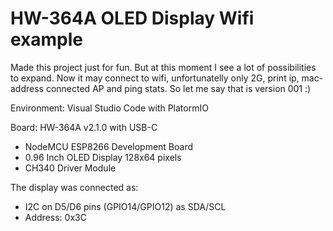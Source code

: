 # HW-364A OLED Display Wifi example

Made this project just for fun. But at this moment I see a lot of possibilities to expand.
Now it may connect to wifi, unfortunatelly only 2G, print ip, mac-address connected AP and ping stats.
So let me say that is version 001 :)

Environment: Visual Studio Code with PlatormIO

Board: HW-364A v2.1.0 with USB-C
* NodeMCU ESP8266 Development Board
* 0.96 Inch OLED Display 128x64 pixels
* CH340 Driver Module

The display was connected as:
* I2C on D5/D6 pins (GPIO14/GPIO12) as SDA/SCL
* Address: 0x3C
